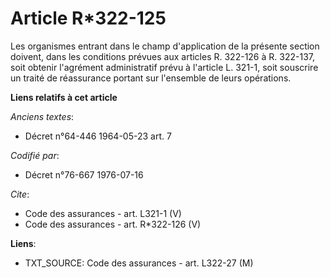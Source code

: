 # Article R*322-125

Les organismes entrant dans le champ d'application de la présente section doivent, dans les conditions prévues aux articles
R. 322-126 à R. 322-137, soit obtenir l'agrément administratif prévu à l'article L. 321-1, soit souscrire un traité de
réassurance portant sur l'ensemble de leurs opérations.

**Liens relatifs à cet article**

_Anciens textes_:

  - Décret n°64-446 1964-05-23 art. 7

_Codifié par_:

  - Décret n°76-667 1976-07-16

_Cite_:

  - Code des assurances - art. L321-1 (V)
  - Code des assurances - art. R*322-126 (V)

**Liens**:

  - TXT_SOURCE: Code des assurances - art. L322-27 (M)
